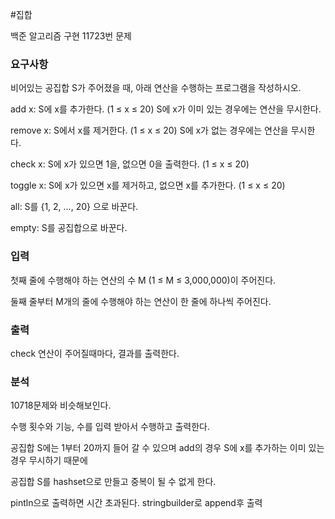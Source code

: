 #집합
<p>
백준 알고리즘 구현 11723번 문제
</p>

### 요구사항
비어있는 공집합 S가 주어졌을 때, 아래 연산을 수행하는 프로그램을 작성하시오.

add x: S에 x를 추가한다. (1 ≤ x ≤ 20) S에 x가 이미 있는 경우에는 연산을 무시한다.

remove x: S에서 x를 제거한다. (1 ≤ x ≤ 20) S에 x가 없는 경우에는 연산을 무시한다.

check x: S에 x가 있으면 1을, 없으면 0을 출력한다. (1 ≤ x ≤ 20)

toggle x: S에 x가 있으면 x를 제거하고, 없으면 x를 추가한다. (1 ≤ x ≤ 20)

all: S를 {1, 2, ..., 20} 으로 바꾼다.

empty: S를 공집합으로 바꾼다.


### 입력
첫째 줄에 수행해야 하는 연산의 수 M (1 ≤ M ≤ 3,000,000)이 주어진다.

둘째 줄부터 M개의 줄에 수행해야 하는 연산이 한 줄에 하나씩 주어진다.
### 출력
check 연산이 주어질때마다, 결과를 출력한다.
### 분석
10718문제와 비슷해보인다. 

수행 횟수와 기능, 수를 입력 받아서 수행하고 출력한다.

공집합 S에는 1부터 20까지 들어 갈 수 있으며 add의 경우 S에 x를 추가하는 이미 있는 경우 무시하기 때문에

공집합  S를 hashset으로 만들고 중복이 될 수 없게 한다.

pintln으로 출력하면 시간 초과된다.
stringbuilder로 append후 출력

